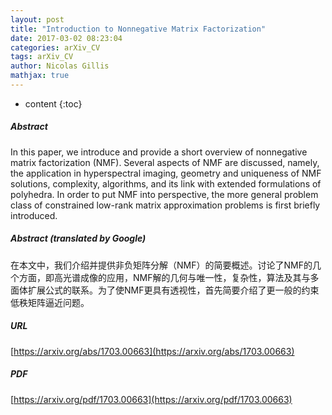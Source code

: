 ```yaml
---
layout: post
title: "Introduction to Nonnegative Matrix Factorization"
date: 2017-03-02 08:23:04
categories: arXiv_CV
tags: arXiv_CV
author: Nicolas Gillis
mathjax: true
---
```


* content
{:toc}

##### Abstract
In this paper, we introduce and provide a short overview of nonnegative matrix factorization (NMF). Several aspects of NMF are discussed, namely, the application in hyperspectral imaging, geometry and uniqueness of NMF solutions, complexity, algorithms, and its link with extended formulations of polyhedra. In order to put NMF into perspective, the more general problem class of constrained low-rank matrix approximation problems is first briefly introduced.

##### Abstract (translated by Google)
在本文中，我们介绍并提供非负矩阵分解（NMF）的简要概述。讨论了NMF的几个方面，即高光谱成像的应用，NMF解的几何与唯一性，复杂性，算法及其与多面体扩展公式的联系。为了使NMF更具有透视性，首先简要介绍了更一般的约束低秩矩阵逼近问题。

##### URL
[https://arxiv.org/abs/1703.00663](https://arxiv.org/abs/1703.00663)

##### PDF
[https://arxiv.org/pdf/1703.00663](https://arxiv.org/pdf/1703.00663)

